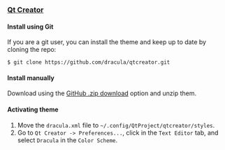 ### [Qt Creator](https://www.qt.io/ide/)

#### Install using Git

If you are a git user, you can install the theme and keep up to date by cloning the repo:

    $ git clone https://github.com/dracula/qtcreator.git

#### Install manually

Download using the [GitHub .zip download](https://github.com/dracula/qtcreator/archive/master.zip) option and unzip them.

#### Activating theme

1.  Move the `dracula.xml` file to `~/.config/QtProject/qtcreator/styles`.
2.  Go to `Qt Creator -> Preferences...`, click in the `Text Editor` tab, and select `Dracula` in the `Color Scheme`.
